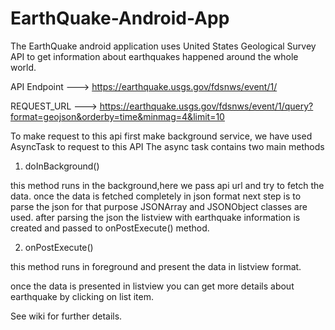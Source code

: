 # EarthQuake-Android-App

The EarthQuake android application uses United States Geological Survey API to get information about earthquakes happened around the whole world. 

API Endpoint ---> https://earthquake.usgs.gov/fdsnws/event/1/ 

REQUEST_URL  ---> https://earthquake.usgs.gov/fdsnws/event/1/query?format=geojson&orderby=time&minmag=4&limit=10

To make request to this api first make background service, we have used AsyncTask to request to this API
The async task contains two main methods

1. doInBackground()

this method runs in the background,here we pass api url and try to fetch the data. once the data is fetched completely in json format next step is to parse the json for that purpose JSONArray and JSONObject classes are used. after parsing the json the listview with earthquake information is created and passed to onPostExecute() method.

2. onPostExecute()

this method runs in foreground and present the data in listview format.

once the data is presented in listview you can get more details about earthquake by clicking on list item.

See wiki for further details.
